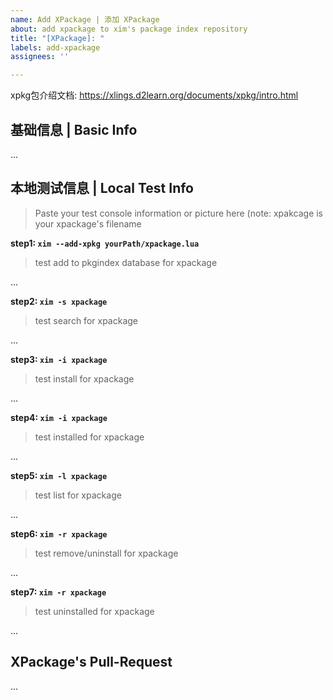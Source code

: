 ```yaml
---
name: Add XPackage | 添加 XPackage
about: add xpackage to xim's package index repository
title: "[XPackage]: "
labels: add-xpackage
assignees: ''

---
```


xpkg包介绍文档: https://xlings.d2learn.org/documents/xpkg/intro.html

## 基础信息 | Basic Info

...

## 本地测试信息 | Local Test Info

> Paste your test console information or picture here (note: xpakcage is your xpackage's filename

**step1: `xim --add-xpkg yourPath/xpackage.lua`**

> test add to pkgindex database for xpackage

...

**step2: `xim -s xpackage`**

> test search for xpackage

...

**step3: `xim -i xpackage`**

> test install for xpackage

...

**step4: `xim -i xpackage`**

> test installed for xpackage

...

**step5: `xim -l xpackage`**

> test list for xpackage

...

**step6: `xim -r xpackage`**

> test remove/uninstall for xpackage

...

**step7: `xim -r xpackage`**

> test uninstalled for xpackage

...


## XPackage's Pull-Request

...
